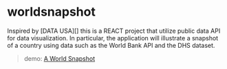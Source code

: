 # worldsnapshot

Inspired by [DATA USA][] this is a REACT project that utilize public data API for data visualization. In particular, the application will
illustrate a snapshot of a country using data such as the World Bank API and the DHS dataset.

> demo: [A World Snapshot][]

[a world snapshot]: http://worldsnapshot.s3-website-us-east-1.amazonaws.com/
